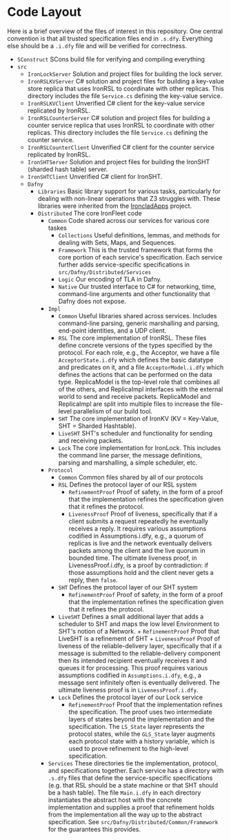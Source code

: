# Code Layout

Here is a brief overview of the files of interest in this repository.  One central
convention is that all trusted specification files end in `.s.dfy`.  Everything else
should be a `.i.dfy` file and will be verified for correctness.

- `SConstruct`
  SCons build file for verifying and compiling everything
- `src`
  + `IronLockServer`
    Solution and project files for building the lock server.
  + `IronRSLKVServer`
    C# solution and project files for building a key-value store replica that
    uses IronRSL to coordinate with other replicas.  This directory includes
    the file `Service.cs` defining the key-value service.
  + `IronRSLKVClient`
    Unverified C# client for the key-value service replicated by IronRSL.
  + `IronRSLCounterServer`
    C# solution and project files for building a counter service replica that
    uses IronRSL to coordinate with other replicas.  This directory includes
    the file `Service.cs` defining the counter service.
  + `IronRSLCounterClient`
    Unverified C# client for the counter service replicated by IronRSL.
  + `IronSHTServer`
    Solution and project files for building the IronSHT (sharded hash table) server.
  + `IronSHTClient`
    Unverified C# client for IronSHT.
  + `Dafny`
    - `Libraries` 
      Basic library support for various tasks, particularly for dealing with
      non-linear operations that Z3 struggles with.  These libraries were inherited from
      the [IroncladApps](http://research.microsoft.com/apps/pubs/default.aspx?id=230123) project.
    - `Distributed`
      The core IronFleet code
      + `Common`
        Code shared across our services for various core taskes
        - `Collections`
          Useful definitions, lemmas, and methods for dealing with Sets, Maps, and Sequences.
        - `Framework`
          This is the trusted framework that forms the core portion of each service's
          specification.  Each service further adds service-specific specifications in
          `src/Dafny/Distributed/Services`
        - `Logic`
          Our encoding of TLA in Dafny.
        - `Native`
          Our trusted interface to C# for networking, time, command-line arguments and
          other functionality that Dafny does not expose.
      + `Impl`
        - `Common`
          Useful libraries shared across services.  Includes command-line parsing, generic
          marshalling and parsing, end-point identities, and a UDP client.
        - `RSL`
          The core implementation of IronRSL.  These files define concrete versions of the
          types specified by the protocol.  For each role, e.g., the Acceptor, we have a
          file `AcceptorState.i.dfy` which defines the basic datatype and predicates on
          it, and a file `AcceptorModel.i.dfy` which defines the actions that can be
          performed on the data type.  ReplicaModel is the top-level role that combines
          all of the others, and ReplicaImpl interfaces with the external world to send
          and receive packets.  ReplicaModel and ReplicaImpl are split into multiple files
          to increase the file-level parallelism of our build tool.
        - `SHT`
          The core implementation of IronKV (KV = Key-Value, SHT = Sharded Hashtable).
        - `LiveSHT`
          SHT's scheduler and functionality for sending and receiving packets.
        - `Lock`
          The core implementation for IronLock. This includes the command line parser,
          the message definitions, parsing and marshalling, a simple scheduler, etc. 
      + `Protocol`
        - `Common`
          Common files shared by all of our protocols
        - `RSL`
          Defines the protocol layer of our RSL system
            + `RefinementProof`
              Proof of safety, in the form of a proof that the implementation
          refines the specification given that it refines the protocol.
            + `LivenessProof`
              Proof of liveness, specifically that if a client submits a request
              repeatedly he eventually receives a reply.  It requires various
              assumptions codified in Assumptions.i.dfy, e.g., a quorum of
              replicas is live and the network eventually delivers packets among
              the client and the live quorum in bounded time.  The ultimate
              liveness proof, in LivenessProof.i.dfy, is a proof by
              contradiction: if those assumptions hold and the client never gets
              a reply, then `false`.
        - `SHT`
          Defines the protocol layer of our SHT system
            + `RefinementProof`
              Proof of safety, in the form of a proof that the implementation
              refines the specification given that it refines the protocol.
        - `LiveSHT`
          Defines a small additional layer that adds a scheduler to SHT and maps
          the low level Environment to SHT's notion of a Network.
              + `RefinementProof`
                Proof that LiveSHT is a refinement of SHT
              + `LivenessProof`
                Proof of liveness of the reliable-delivery layer, specifically
                that if a message is submitted to the reliable-delivery
                component then its intended recipient eventually receives it and
                queues it for processing.  This proof requires various
                assumptions codified in `Assumptions.i.dfy`, e.g., a message sent
                infinitely often is eventually delivered.  The ultimate liveness
                proof is in `LivenessProof.i.dfy`.
        - `Lock`
          Defines the protocol layer of our Lock service
            + `RefinementProof`
               Proof that the implementation refines the specification. The proof
               uses two intermediate layers of states beyond the implementation and
               the specification. The `LS_State` layer represents the protocol states,
               while the `GLS_State` layer augments each protocol state with a history
               variable, which is used to prove refinement to the high-level specification.
      + `Services`
        These directories tie the implementation, protocol, and specifications together.
        Each service has a directory with `.s.dfy` files that define the service-specific
        specifications (e.g. that RSL should be a state machine or that SHT should be a
        hash table).  The file `Main.i.dfy` in each directory instantiates the abstract
        host with the concrete implementation and supplies a proof that refinement holds
        from the implementation all the way up to the abstract specification.  See
        `src/Dafny/Distributed/Common/Framework` for the guarantees this provides.
